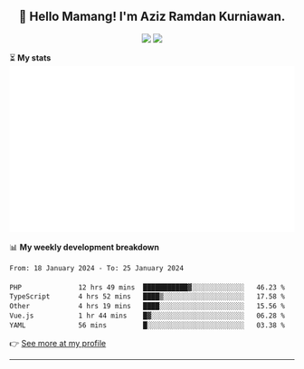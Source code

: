 <h2 align="center">👋 Hello Mamang! I'm Aziz Ramdan Kurniawan.</h2>  
<p align="center">
  <img src="https://komarev.com/ghpvc/?username=azizramdan">
  <img src="https://wakatime.com/badge/user/90056fa0-4c31-4eca-954e-2a3ac05896f9.svg">
</p>
    
⏳ **My stats**  
![](https://raw.githubusercontent.com/azizramdan/github-stats/master/generated/overview.svg#gh-dark-mode-only)

📊 **My weekly development breakdown**
<!--START_SECTION:waka-->

```txt
From: 18 January 2024 - To: 25 January 2024

PHP              12 hrs 49 mins  ███████████▓░░░░░░░░░░░░░   46.23 %
TypeScript       4 hrs 52 mins   ████▒░░░░░░░░░░░░░░░░░░░░   17.58 %
Other            4 hrs 19 mins   ████░░░░░░░░░░░░░░░░░░░░░   15.56 %
Vue.js           1 hr 44 mins    █▓░░░░░░░░░░░░░░░░░░░░░░░   06.28 %
YAML             56 mins         █░░░░░░░░░░░░░░░░░░░░░░░░   03.38 %
```

<!--END_SECTION:waka-->
👉 [See more at my profile](https://wakatime.com/@azizramdan)
***
